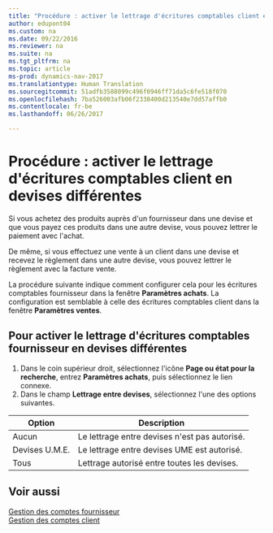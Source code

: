 ```yaml
---
title: "Procédure : activer le lettrage d'écritures comptables client en devises différentes"
author: edupont04
ms.custom: na
ms.date: 09/22/2016
ms.reviewer: na
ms.suite: na
ms.tgt_pltfrm: na
ms.topic: article
ms-prod: dynamics-nav-2017
ms.translationtype: Human Translation
ms.sourcegitcommit: 51adfb3588099c496f0946ff71da5c6fe518f070
ms.openlocfilehash: 7ba526003afb06f2338400d213540e7dd57affb0
ms.contentlocale: fr-be
ms.lasthandoff: 06/26/2017

---
```


# <a name="how-to-enable-application-of-ledger-entries-in-different-currencies"></a>Procédure : activer le lettrage d'écritures comptables client en devises différentes
Si vous achetez des produits auprès d'un fournisseur dans une devise et que vous payez ces produits dans une autre devise, vous pouvez lettrer le paiement avec l'achat.

De même, si vous effectuez une vente à un client dans une devise et recevez le règlement dans une autre devise, vous pouvez lettrer le règlement avec la facture vente.

La procédure suivante indique comment configurer cela pour les écritures comptables fournisseur dans la fenêtre **Paramètres achats**. La configuration est semblable à celle des écritures comptables client dans la fenêtre **Paramètres ventes**.

## <a name="to-enable-application-of-vendor-ledger-entries-in-different-currencies"></a>Pour activer le lettrage d'écritures comptables fournisseur en devises différentes
1. Dans le coin supérieur droit, sélectionnez l'icône **Page ou état pour la recherche**, entrez **Paramètres achats**, puis sélectionnez le lien connexe.
2. Dans le champ **Lettrage entre devises**, sélectionnez l'une des options suivantes.

|Option |Description |
|-------|------------|
|Aucun|Le lettrage entre devises n'est pas autorisé.|
|Devises U.M.E.|Le lettrage entre devises UME est autorisé.|
|Tous|Lettrage autorisé entre toutes les devises.

## <a name="see-also"></a>Voir aussi  
[Gestion des comptes fournisseur](payables-manage-payables.md)  
[Gestion des comptes client](receivables-manage-receivables.md)

